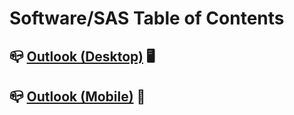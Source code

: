 # Software/SAS Table of Contents

## :mailbox_closed: [Outlook (Desktop)](https://github.com/XXLMandalorian013/Docs-Software-SAS-Public/tree/main/Outlook%20(Desktop)) :desktop_computer:

## :mailbox_closed:  [Outlook (Mobile)]() :iphone:

